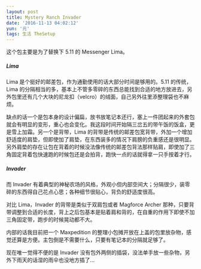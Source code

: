 ```yaml
---
layout: post
title: Mystery Ranch Invader
date: '2016-11-13 04:02:12'
yun: '元'
tags: 生活 TheSetup
---
```


这个包主要是为了替换下 5.11 的 Messenger Lima。

##### Lima
Lima 是个挺好的邮差包，作为通勤使用的话大部分时间是够用的。5.11 的传统，Lima 的分隔相当的多，基本上不管多零碎的东西总能找到合适的地方放进去，另外包里还有几个大块的尼龙扣（velcro）的绒面，自己另外往里添整理袋也不麻烦。

缺点的话一个是包本身的设计偏扁，放书放笔记本还行，塞上一件团起来的外套包就会有明显的变形，重心也会变化。我这段时间开始隔三岔五的带午饭的饭盒，更是雪上加霜。另一个是背带，Lima 的背带是传统的邮差包宽背带，外加一个增加舒适度的肩垫，但即使加了肩垫，在东西装多的情况下肩膀的负重感还是很明显。另外肩垫的存在让包在背着的时候没法像传统的邮差包背法那样贴肩，即使加了三角固定背着包快速跑的时候包还是会拍背，跑快一点的话就得拿一只手按着才行。

##### Invader
而 Invader 有着典型的神秘农场的风格，外观小但内部空间大；分隔很少，装零碎的东西得自己花点心思；各种细节很贴心，背负的舒适度很高。

对比 Lima，Invader 的背带是类似于双肩包或者 Magforce Archer 那种，只要背带调整到合适的长度，背上之后包基本是贴着肩和背的，在自重的作用下即使不加三角固定带，跑步的时候晃动都不大。

内部的话我目前把一个 Maxpedition 的整理小包摊开放在上盖的包里放杂物，感觉还算是方便。主包倒是不需要什么，只要有笔记本的分隔就足够了。

现在唯一觉得不便的是 Invader 没有包外两侧的插袋，没法单手放一些杂物，另外下雨天的话湿的雨伞也没地方插了…
